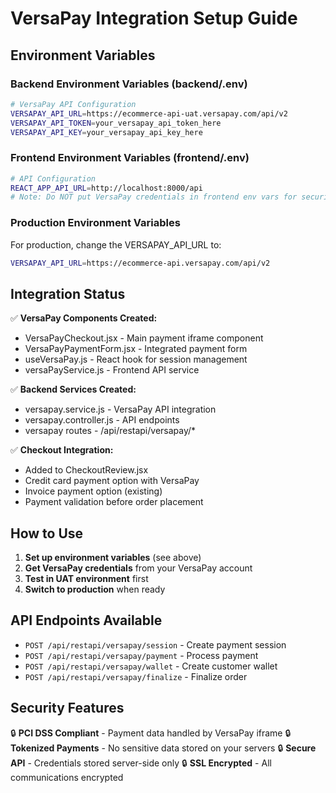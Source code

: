 # VersaPay Integration Setup Guide

## Environment Variables

### Backend Environment Variables (backend/.env)
```bash
# VersaPay API Configuration
VERSAPAY_API_URL=https://ecommerce-api-uat.versapay.com/api/v2
VERSAPAY_API_TOKEN=your_versapay_api_token_here
VERSAPAY_API_KEY=your_versapay_api_key_here
```

### Frontend Environment Variables (frontend/.env)
```bash
# API Configuration
REACT_APP_API_URL=http://localhost:8000/api
# Note: Do NOT put VersaPay credentials in frontend env vars for security
```

### Production Environment Variables
For production, change the VERSAPAY_API_URL to:
```bash
VERSAPAY_API_URL=https://ecommerce-api.versapay.com/api/v2
```

## Integration Status

✅ **VersaPay Components Created:**
- VersaPayCheckout.jsx - Main payment iframe component
- VersaPayPaymentForm.jsx - Integrated payment form
- useVersaPay.js - React hook for session management
- versaPayService.js - Frontend API service

✅ **Backend Services Created:**
- versapay.service.js - VersaPay API integration
- versapay.controller.js - API endpoints
- versapay routes - /api/restapi/versapay/*

✅ **Checkout Integration:**
- Added to CheckoutReview.jsx
- Credit card payment option with VersaPay
- Invoice payment option (existing)
- Payment validation before order placement

## How to Use

1. **Set up environment variables** (see above)
2. **Get VersaPay credentials** from your VersaPay account
3. **Test in UAT environment** first
4. **Switch to production** when ready

## API Endpoints Available

- `POST /api/restapi/versapay/session` - Create payment session
- `POST /api/restapi/versapay/payment` - Process payment
- `POST /api/restapi/versapay/wallet` - Create customer wallet
- `POST /api/restapi/versapay/finalize` - Finalize order

## Security Features

🔒 **PCI DSS Compliant** - Payment data handled by VersaPay iframe
🔒 **Tokenized Payments** - No sensitive data stored on your servers
🔒 **Secure API** - Credentials stored server-side only
🔒 **SSL Encrypted** - All communications encrypted
